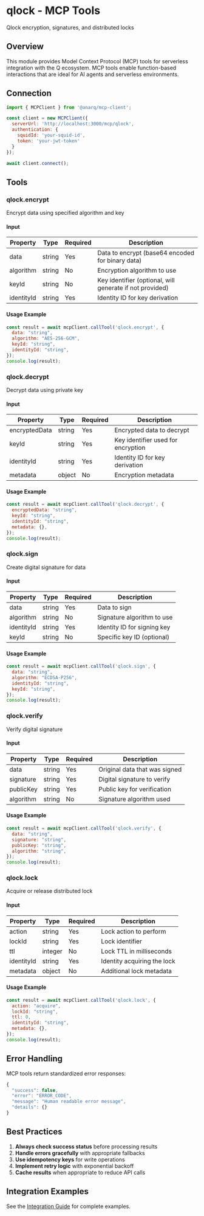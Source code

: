 # qlock - MCP Tools

Qlock encryption, signatures, and distributed locks

## Overview

This module provides Model Context Protocol (MCP) tools for serverless integration with the Q ecosystem. MCP tools enable function-based interactions that are ideal for AI agents and serverless environments.

## Connection

```javascript
import { MCPClient } from '@anarq/mcp-client';

const client = new MCPClient({
  serverUrl: 'http://localhost:3000/mcp/qlock',
  authentication: {
    squidId: 'your-squid-id',
    token: 'your-jwt-token'
  }
});

await client.connect();
```

## Tools


### qlock.encrypt

Encrypt data using specified algorithm and key

#### Input

| Property | Type | Required | Description |
|----------|------|----------|-------------|
| data | string | Yes | Data to encrypt (base64 encoded for binary data) |
| algorithm | string | No | Encryption algorithm to use |
| keyId | string | No | Key identifier (optional, will generate if not provided) |
| identityId | string | Yes | Identity ID for key derivation |

#### Usage Example

```javascript
const result = await mcpClient.callTool('qlock.encrypt', {
  data: "string",
  algorithm: "AES-256-GCM",
  keyId: "string",
  identityId: "string",
});
console.log(result);
```


### qlock.decrypt

Decrypt data using private key

#### Input

| Property | Type | Required | Description |
|----------|------|----------|-------------|
| encryptedData | string | Yes | Encrypted data to decrypt |
| keyId | string | Yes | Key identifier used for encryption |
| identityId | string | Yes | Identity ID for key derivation |
| metadata | object | No | Encryption metadata |

#### Usage Example

```javascript
const result = await mcpClient.callTool('qlock.decrypt', {
  encryptedData: "string",
  keyId: "string",
  identityId: "string",
  metadata: {},
});
console.log(result);
```


### qlock.sign

Create digital signature for data

#### Input

| Property | Type | Required | Description |
|----------|------|----------|-------------|
| data | string | Yes | Data to sign |
| algorithm | string | No | Signature algorithm to use |
| identityId | string | Yes | Identity ID for signing key |
| keyId | string | No | Specific key ID (optional) |

#### Usage Example

```javascript
const result = await mcpClient.callTool('qlock.sign', {
  data: "string",
  algorithm: "ECDSA-P256",
  identityId: "string",
  keyId: "string",
});
console.log(result);
```


### qlock.verify

Verify digital signature

#### Input

| Property | Type | Required | Description |
|----------|------|----------|-------------|
| data | string | Yes | Original data that was signed |
| signature | string | Yes | Digital signature to verify |
| publicKey | string | Yes | Public key for verification |
| algorithm | string | No | Signature algorithm used |

#### Usage Example

```javascript
const result = await mcpClient.callTool('qlock.verify', {
  data: "string",
  signature: "string",
  publicKey: "string",
  algorithm: "string",
});
console.log(result);
```


### qlock.lock

Acquire or release distributed lock

#### Input

| Property | Type | Required | Description |
|----------|------|----------|-------------|
| action | string | Yes | Lock action to perform |
| lockId | string | Yes | Lock identifier |
| ttl | integer | No | Lock TTL in milliseconds |
| identityId | string | Yes | Identity acquiring the lock |
| metadata | object | No | Additional lock metadata |

#### Usage Example

```javascript
const result = await mcpClient.callTool('qlock.lock', {
  action: "acquire",
  lockId: "string",
  ttl: 0,
  identityId: "string",
  metadata: {},
});
console.log(result);
```







## Error Handling

MCP tools return standardized error responses:

```javascript
{
  "success": false,
  "error": "ERROR_CODE",
  "message": "Human readable error message",
  "details": {}
}
```

## Best Practices

1. **Always check success status** before processing results
2. **Handle errors gracefully** with appropriate fallbacks
3. **Use idempotency keys** for write operations
4. **Implement retry logic** with exponential backoff
5. **Cache results** when appropriate to reduce API calls

## Integration Examples

See the [Integration Guide](./integration-guide.md) for complete examples.
